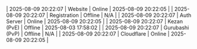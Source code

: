| 2025-08-09 20:22:07 | Website | Online | 2025-08-09 20:22:05 |
| 2025-08-09 20:22:07 | Registration | Offline | N/A |
| 2025-08-09 20:22:07 | Auth Server | Online | 2025-08-09 20:22:05 |
| 2025-08-09 20:22:07 | Kezan (PvE) | Offline | 2025-08-03 17:58:02 |
| 2025-08-09 20:22:07 | Gurubashi (PvP) | Offline | N/A |
| 2025-08-09 20:22:07 | Cloudflare | Online | 2025-08-09 20:22:05 |
